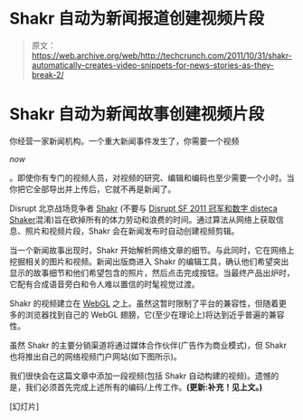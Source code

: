 # Shakr 自动为新闻报道创建视频片段

> 原文：<https://web.archive.org/web/http://techcrunch.com/2011/10/31/shakr-automatically-creates-video-snippets-for-news-stories-as-they-break-2/>

# Shakr 自动为新闻故事创建视频片段

你经营一家新闻机构。一个重大新闻事件发生了，你需要一个视频

*now*

。即使你有专门的视频人员，对视频的研究、编辑和编码也至少需要一个小时。当你把它全部导出并上传后，它就不再是新闻了。

Disrupt 北京战场竞争者 [Shakr](https://web.archive.org/web/20230203085255/http://sha.kr/) (不要与 [Disrupt SF 2011 冠军和数字 disteca Shaker](https://web.archive.org/web/20230203085255/https://techcrunch.com/2011/09/14/and-the-winner-of-techcrunch-disrupt-is-shaker/)混淆)旨在砍掉所有的体力劳动和浪费的时间。通过算法从网络上获取信息、照片和视频片段，Shakr 会在新闻发布时自动创建视频剪辑。

当一个新闻故事出现时，Shakr 开始解析网络文章的细节。与此同时，它在网络上挖掘相关的图片和视频。新闻出版商进入 Shakr 的编辑工具，确认他们希望突出显示的故事细节和他们希望包含的照片，然后点击完成按钮。当最终产品出炉时，它配有合成语音旁白和令人难以置信的时髦视觉过渡。

Shakr 的视频建立在 [WebGL](https://web.archive.org/web/20230203085255/http://en.wikipedia.org/wiki/WebGL) 之上。虽然这暂时限制了平台的兼容性，但随着更多的浏览器找到自己的 WebGL 翅膀，它(至少在理论上)将达到近乎普遍的兼容性。

虽然 Shakr 的主要分销渠道将通过媒体合作伙伴(广告作为商业模式)，但 Shakr 也将推出自己的网络视频门户网站(如下图所示)。

我们很快会在这篇文章中添加一段视频(包括 Shakr 自动构建的视频)。遗憾的是，我们必须首先完成上述所有的编码/上传工作。**(更新:补充！见上文。)**

[幻灯片]